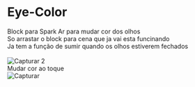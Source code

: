 # Eye-Color
Block para Spark Ar para mudar cor dos olhos <br />
So arrastar o block para cena que ja vai esta funcinando <br />
Ja tem a função de sumir quando os olhos estiverem fechados <br />
<br />
![Capturar 2](https://user-images.githubusercontent.com/89696059/131223322-cd9ff4ce-7bec-4a6d-ab0f-90d020706b01.PNG)<br />
Mudar cor ao toque <br />
![Capturar](https://user-images.githubusercontent.com/89696059/131223334-75519c2a-786d-4017-88d0-176091730c0c.PNG)


